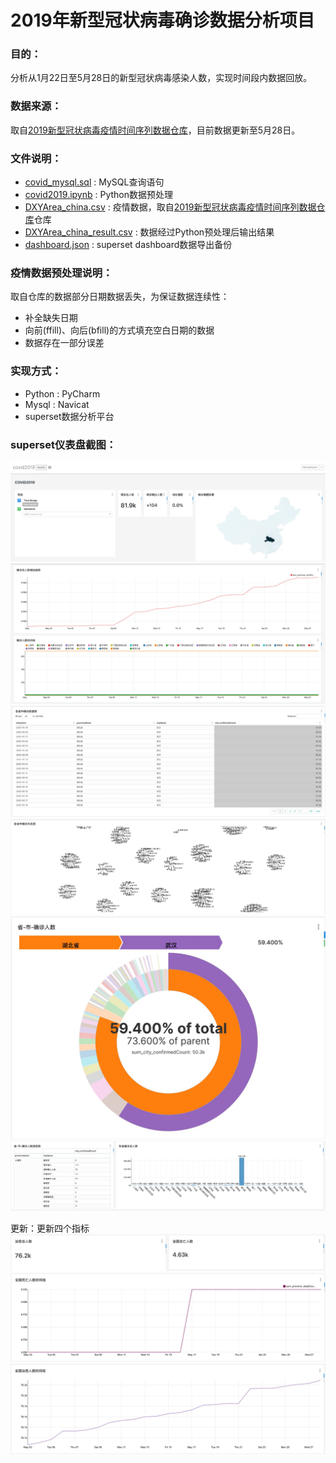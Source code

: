 # 2019年新型冠状病毒确诊数据分析项目

### 目的：
分析从1月22日至5月28日的新型冠状病毒感染人数，实现时间段内数据回放。

### 数据来源：
取自[2019新型冠状病毒疫情时间序列数据仓库](https://github.com/BlankerL/DXY-COVID-19-Data)，目前数据更新至5月28日。

### 文件说明：
- [covid_mysql.sql](script/covid_mysql.sql) : MySQL查询语句
- [covid2019.ipynb](script/covid2019.ipynb) : Python数据预处理
- [DXYArea_china.csv](csv/DXYArea_china.csv) : 疫情数据，取自[2019新型冠状病毒疫情时间序列数据仓库](https://github.com/BlankerL/DXY-COVID-19-Data)仓库
- [DXYArea_china_result.csv](csv/DXYArea_china_result.csv) : 数据经过Python预处理后输出结果
- [dashboard.json](json/dashboard.json) : superset dashboard数据导出备份

### 疫情数据预处理说明：
取自仓库的数据部分日期数据丢失，为保证数据连续性：

- 补全缺失日期
- 向前(ffill)、向后(bfill)的方式填充空白日期的数据
- 数据存在一部分误差

### 实现方式：
- Python : PyCharm
- Mysql : Navicat
- superset数据分析平台

### superset仪表盘截图：
![image](image/dashboard_1.jpg)
![image](image/dashboard_2.jpg)
![image](image/dashboard_3.jpg)
![image](image/dashboard_4.jpg)
![image](image/dashboard_5.jpg)
![image](image/dashboard_6.jpg)  

更新：更新四个指标
![image](image/dashboard_7.jpg)
![image](image/dashboard_8.jpg)
![image](image/dashboard_9.jpg)  





 
